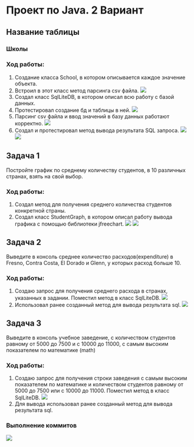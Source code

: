 # Проект по Java. 2 Вариант
## Название таблицы
### Школы
### Ход работы:
1. Создание класса School, в котором описывается каждое значение объекта. 
2. Встроил в этот класс метод парсинга csv файла.
![](images/1.png)
3. Создал класс SqlLiteDB, в котором описал всю работу с базой данных.
4. Протестировал создание бд и таблицы в ней.
![](images/2.png)
5. Парсинг csv файла и ввод значений в базу данных работают корректно.
![](images/3.png)
6. Создал и протестировал метод вывода результата SQL запроса.
![](images/4.png)
![](images/5.png)

## Задача 1
Постройте график по среднему количеству студентов, в 10 различных странах, взять на свой выбор.
### Ход работы:
1. Создал метод для получения среднего количества студентов конкретной страны.
2. Создал класс StudentGraph, в котором описал работу вывода графика с помощью библиотеки jfreechart.
![](images/6.png)
![](images/7.png)

## Задача 2
Выведите в консоль среднее количество расходов(expenditure) в Fresno, Contra Costa, El Dorado и Glenn, у которых расход больше 10.
### Ход работы:
1. Создаю запрос для получения среднего расхода в странах, указанных в задании. Поместил метод в класс SqlLiteDB.
![](images/8.png)
2. Использовал ранее созданный метод для вывода результата sql.
![](images/9.png)

## Задача 3
Выведите в консоль учебное заведение, с количеством студентов равному от 5000 до 7500 и с 10000 до 11000, с самым высоким показателем по математике (math)
### Ход работы:
1. Создаю запрос для получения строки заведения с самым высоким показателем по математике и количеством студентов равному от 5000 до 7500 или с 10000 до 11000. Поместил метод в класс SqlLiteDB.
![](images/10.png)
2. Для вывода использовал ранее созданный метод для вывода результата sql.

### Выполнение коммитов
![](images/11.png)
